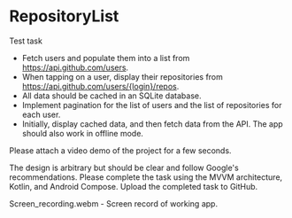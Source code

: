# RepositoryList

Test task

- Fetch users and populate them into a list from https://api.github.com/users.
- When tapping on a user, display their repositories from https://api.github.com/users/{login}/repos.
- All data should be cached in an SQLite database.
- Implement pagination for the list of users and the list of repositories for each user.
- Initially, display cached data, and then fetch data from the API. The app should also work in offline mode.

Please attach a video demo of the project for a few seconds.

The design is arbitrary but should be clear and follow Google's recommendations.
Please complete the task using the MVVM architecture, Kotlin, and Android Compose.
Upload the completed task to GitHub.


Screen_recording.webm - Screen record of working app.
